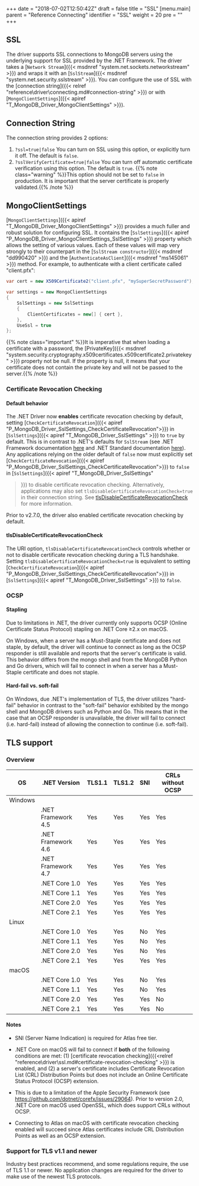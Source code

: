 +++
date = "2018-07-02T12:50:42Z"
draft = false
title = "SSL"
[menu.main]
  parent = "Reference Connecting"
  identifier = "SSL"
  weight = 20
  pre = "<i class='fa'></i>"
+++

## SSL

The driver supports SSL connections to MongoDB servers using the underlying support for SSL provided by the .NET Framework. The driver takes a [`Network Stream`]({{< msdnref "system.net.sockets.networkstream" >}}) and wraps it with an [`SslStream`]({{< msdnref "system.net.security.sslstream" >}}). You can configure the use of SSL with the [connection string]({{< relref "reference\driver\connecting.md#connection-string" >}}) or with [`MongoClientSettings`]({{< apiref "T_MongoDB_Driver_MongoClientSettings" >}}).

## Connection String

The connection string provides 2 options:

1. `?ssl=true|false`
	You can turn on SSL using this option, or explicitly turn it off. The default is `false`.
1. `?sslVerifyCertificate=true|false`
	You can turn off automatic certificate verification using this option. The default is `true`.
	{{% note class="warning" %}}This option should not be set to `false` in production. It is important that the server certificate is properly validated.{{% /note %}}

## MongoClientSettings

[`MongoClientSettings`]({{< apiref "T_MongoDB_Driver_MongoClientSettings" >}}) provides a much fuller and robust solution for configuring SSL. It contains the [`SslSettings`]({{< apiref "P_MongoDB_Driver_MongoClientSettings_SslSettings" >}}) property which allows the setting of various values. Each of these values will map very strongly to their counterpart in the [`SslStream constructor`]({{< msdnref "dd990420" >}}) and the [`AuthenticateAsClient`]({{< msdnref "ms145061" >}}) method. For example, to authenticate with a client certificate called "client.pfx":

```csharp
var cert = new X509Certificate2("client.pfx", "mySuperSecretPassword");

var settings = new MongoClientSettings
{
    SslSettings = new SslSettings
    {
        ClientCertificates = new[] { cert },
    },
    UseSsl = true
};
```

{{% note class="important" %}}It is imperative that when loading a certificate with a password, the [PrivateKey]({{< msdnref "system.security.cryptography.x509certificates.x509certificate2.privatekey" >}}) property not be null. If the property is null, it means that your certificate does not contain the private key and will not be passed to the server.{{% /note %}}

### Certificate Revocation Checking

#### Default behavior
The .NET Driver now **enables** certificate revocation checking by
default, setting [`CheckCertificateRevocation`]({{< apiref
"P_MongoDB_Driver_SslSettings_CheckCertificateRevocation">}}) in
[`SslSettings`]({{< apiref "T_MongoDB_Driver_SslSettings" >}}) to
`true` by default. This is in contrast to .NET's defaults for
`SslStream` (see .NET Framework documentation
[here](https://docs.microsoft.com/en-us/dotnet/api/system.net.security.sslstream.authenticateasclient?view=netframework-4.7.2#System_Net_Security_SslStream_AuthenticateAsClient_System_String_)
and .NET Standard documentation
[here](https://docs.microsoft.com/en-us/dotnet/api/system.net.security.sslstream.authenticateasclient?view=netstandard-2.0#System_Net_Security_SslStream_AuthenticateAsClient_System_String_)).
Any applications relying on the older default of `false` now must
explicitly set [`CheckCertificateRevocation`]({{< apiref
"P_MongoDB_Driver_SslSettings_CheckCertificateRevocation">}}) to
`false` in [`SslSettings`]({{< apiref "T_MongoDB_Driver_SslSettings"
>}}) to disable certificate revocation checking. Alternatively,
applications may also set `tlsDisableCertificateRevocationCheck=true`
in their connection string.  See
[tlsDisableCertificateRevocationCheck](#tlsDisableCertificateRevocationCheck)
for more information.

Prior to v2.7.0, the driver also enabled certificate revocation checking by
default.

#### tlsDisableCertificateRevocationCheck
The URI option, `tlsDisableCertificateRevocationCheck` controls
whether or not to disable certificate revocation checking during a TLS
handshake. Setting `tlsDisableCertificateRevocationCheck=true` is
equivalent to setting [`CheckCertificateRevocation`]({{< apiref
"P_MongoDB_Driver_SslSettings_CheckCertificateRevocation">}}) in
[`SslSettings`]({{< apiref "T_MongoDB_Driver_SslSettings" >}}) to
`false`.

### OCSP

#### Stapling
Due to limitations in .NET, the driver currently only supports OCSP
(Online Certificate Status Protocol) stapling on .NET Core ≥2.x on
macOS.

On Windows, when a server has a Must-Staple certificate and does not
staple, by default, the driver will continue to connect as long as the
OCSP responder is still available and reports that the server's
certificate is valid. This behavior differs from the mongo shell and
from the MongoDB Python and Go drivers, which will fail to connect in
when a server has a Must-Staple certificate and does not staple.

#### Hard-fail vs. soft-fail
On Windows, due .NET's implementation of TLS, the driver utilizes
"hard-fail" behavior in contrast to the "soft-fail" behavior exhibited
by the mongo shell and MongoDB drivers such as Python and Go. This
means that in the case that an OCSP responder is unavailable, the
driver will fail to connect (i.e. hard-fail) instead of allowing the
connection to continue (i.e. soft-fail).


## TLS support
### Overview

| OS | .NET Version | TLS1.1 | TLS1.2 | SNI | CRLs without OCSP |
|---------|-----------------------|--------|--------|-----|-------------------|
| Windows |                       |        |        |     |                   |
|         | .NET Framework 4.5    | Yes    | Yes    | Yes | Yes               |
|         | .NET Framework 4.6    | Yes    | Yes    | Yes | Yes               |
|         | .NET Framework 4.7    | Yes    | Yes    | Yes | Yes               |
|         | .NET Core 1.0         | Yes    | Yes    | Yes | Yes               |
|         | .NET Core 1.1         | Yes    | Yes    | Yes | Yes               |
|         | .NET Core 2.0         | Yes    | Yes    | Yes | Yes               |
|         | .NET Core 2.1         | Yes    | Yes    | Yes | Yes               |
| Linux   |                       |        |        |     |                   |
|         | .NET Core 1.0         | Yes    | Yes    | No  | Yes               |
|         | .NET Core 1.1         | Yes    | Yes    | No  | Yes               |
|         | .NET Core 2.0         | Yes    | Yes    | No  | Yes               |
|         | .NET Core 2.1         | Yes    | Yes    | Yes | Yes               |
| macOS   |                       |        |        |     |                   |
|         | .NET Core 1.0         | Yes    | Yes    | No  | Yes               |
|         | .NET Core 1.1         | Yes    | Yes    | No  | Yes               |
|         | .NET Core 2.0         | Yes    | Yes    | Yes | No                |
|         | .NET Core 2.1         | Yes    | Yes    | Yes | No                |


#### Notes
 - SNI (Server Name Indication) is required for Atlas free tier.
 - .NET Core on macOS will fail to connect if **both** of the following conditions are met: (1) [certificate revocation checking]({{<relref "reference\driver\ssl.md#certificate-revocation-checking" >}}) is enabled, and (2) a server's certificate includes Certificate Revocation List (CRL) Distribution Points but does not include an Online Certificate Status Protocol (OCSP) extension.

  - This is due to a limitation of the Apple Security Framework (see https://github.com/dotnet/corefx/issues/29064). Prior to version 2.0, .NET Core on macOS used OpenSSL, which does support CRLs without OCSP.
  - Connecting to Atlas on macOS with certificate revocation checking enabled will succeed since Atlas certificates include CRL Distribution Points as well as an OCSP extension.


### Support for TLS v1.1 and newer

Industry best practices recommend, and some regulations require, the use of TLS 1.1 or newer. No application changes are required
for the driver to make use of the newest TLS protocols.
